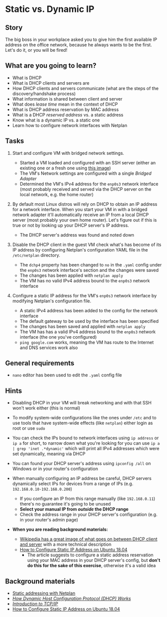 # Static vs. Dynamic IP

## Story

The big boss in your workplace asked you to give him the first available IP address on the office network, because he always wants to be the first. Let's do it, or you will be fired!

## What are you going to learn?

- What is DHCP
- What is DHCP clients and servers are
- How DHCP clients and servers communicate (what are the steps of the discovery/handshake process)
- What information is shared between client and server
- What does _lease time_ mean in the context of DHCP
- What is DHCP address reservation by MAC address
- What is a DHCP _reserved address_ vs. a static address
- Know what is a dynamic IP vs. a static one
- Learn how to configure network interfaces with Netplan

## Tasks

1. Start and configure VM with bridged network settings.
    - Started a VM loaded and configured with an SSH server (either an existing one or a fresh one using [this image](https://github.com/CodecoolBase/short-admin-vms/releases/latest/download/ubuntu-18.04-base.ova))
    - The VM's Network settings are configured with a single _Bridged Adapter_
    - Determined the VM's IPv4 address for the `enp0s3` network interface (most probably received and served via the DHCP server on the local network, e.g. the home router)

2. By default most Linux distros will rely on DHCP to obtain an IP address for a network interface. When you start your VM in with a bridged network adapter it'll automatically receive an IP from a local DHCP server (most probably your own home router). Let's figure out if this is true or not by looking up your DHCP server's IP address.
    - The DHCP server's address was found and noted down

3. Disable the DHCP client in the guest VM check what's has become of its IP address by configuring Netplan's configuration YAML file in the `/etc/netplan` directory.
    - The `dchp4` property has been changed to `no` in the `.yaml` config under the `enp0s3` network interface's section and the changes were saved
    - The changes has been applied with `netplan apply`
    - The VM has no valid IPv4 address bound to the `enp0s3` network interface

4. Configure a static IP address for the VM's `enp0s3` network interface by modifying Netplan's configuration file.
    - A static IPv4 address has been added to the config for the network interface
    - The default gateway to be used by the interface has been specified
    - The changes has been saved and applied with `netplan apply`
    - The VM has has a valid IPv4 address bound to the `enp0s3` network interface (the one you've configured)
    - `ping google.com` works, meaning the VM has route to the Internet and DNS services work also

## General requirements

- `nano` editor has been used to edit the `.yaml` config file

## Hints

- Disabling DHCP in your VM will break networking and with that SSH won't work either (this is normal)
- To modify system-wide configurations like the ones under `/etc` and to use tools that have system-wide effects (like `netplan`) either login as root or use `sudo`
- You can check the IPs bound to network interfaces using `ip address` or `ip a` for short, to narrow down what you're looking for you can use `ip a | grep 'inet .*dynamic'` which will print all IPv4 addresses which were set dynamically, meaning via DHCP
- You can found your DHCP server's address using `ipconfig /all` on Windows or in your router's configuration
- When manually configuring an IP address be careful, DHCP servers dynamically select IPs for devices from a range of IPs (e.g. `192.168.0.10-192.168.0.200`)

  - If you configure an IP from this range manually (like `192.168.0.11`) there's no guarantee it's going to be unused
  - **Select your manual IP from _outside_ the DHCP range**
  - Check the address range in your DHCP server's configuration (e.g. in your router's admin page)

- **When you are reading background materials:**
  - [Wikipedia has a great image of what goes on between DHCP client and server](https://en.wikipedia.org/wiki/Dynamic_Host_Configuration_Protocol#Operation) with a more technical description
  - [How to Configure Static IP Address on Ubuntu 18.04](https://linuxize.com/post/how-to-configure-static-ip-address-on-ubuntu-18-04/)
    - The article suggests to configure a static address reservation using your MAC address in your DHCP server's config, but **don't do this for the sake of this exercise**, otherwise it's a valid idea

## Background materials

- <i class="far fa-exclamation"></i> [Static addressing with Netplan](https://netplan.io/examples/#using-dhcp-and-static-addressing)
- <i class="far fa-exclamation"></i> [_How Dynamic Host Configuration Protocol (DHCP) Works_](https://www.youtube.com/watch?v=b_9Dg0QYJUg&list=PLQVJk9oC5JKp_8F9LPa3Pv67boA80KLm1&index=13)
- [_Introduction to TCP/IP_](project/curriculum/materials/pages/networks/introduction-to-tcp-ip.md)
- [How to Configure Static IP Address on Ubuntu 18.04](https://linuxize.com/post/how-to-configure-static-ip-address-on-ubuntu-18-04/)
